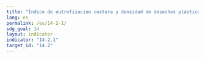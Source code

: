 ```yaml
---
title: "Índice de eutrofización costera y densidad de desechos plásticos flotantes"
lang: es
permalink: /es/14-2-1/
sdg_goal: 14
layout: indicator
indicator: "14.2.1"
target_id: "14.2"
---
```


